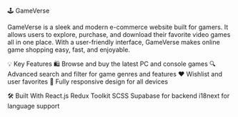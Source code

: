 🕹️ GameVerse

GameVerse is a sleek and modern e-commerce website built for gamers. It allows users to explore, purchase, and download their favorite video games all in one place. With a user-friendly interface, GameVerse makes online game shopping easy, fast, and enjoyable.

💡 Key Features
🛍️ Browse and buy the latest PC and console games
🔍 Advanced search and filter for game genres and features
❤️ Wishlist and user favorites
📱 Fully responsive design for all devices

🛠️ Built With
React.js
Redux Toolkit
SCSS
Supabase for backend
i18next for language support
